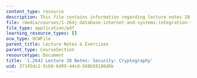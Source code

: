 ```yaml
---
content_type: resource
description: This file contains information regarding lecture notes 28.
file: /media/courses/1-264j-database-internet-and-systems-integration-technologies-fall-2013/37145dc13cb06d9944cd568b58186d6b_MIT1_264JF13_lect_28.pdf
file_type: application/pdf
learning_resource_types: []
ocw_type: OCWFile
parent_title: Lecture Notes & Exercises
parent_type: CourseSection
resourcetype: Document
title: '1.264J Lecture 28 Notes: Security: Cryptography'
uid: 37145dc1-3cb0-6d99-44cd-568b58186d6b
---
```

